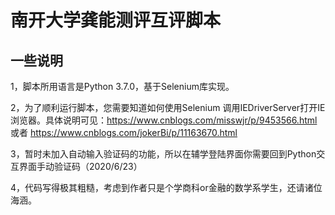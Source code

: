 # 南开大学龚能测评互评脚本
## 一些说明
1，脚本所用语言是Python 3.7.0，基于Selenium库实现。

2，为了顺利运行脚本，您需要知道如何使用Selenium 调用IEDriverServer打开IE浏览器。具体说明可见：https://www.cnblogs.com/misswjr/p/9453566.html 或者 https://www.cnblogs.com/jokerBi/p/11163670.html

3，暂时未加入自动输入验证码的功能，所以在辅学登陆界面你需要回到Python交互界面手动验证码（2020/6/23）

4，代码写得极其粗糙，考虑到作者只是个学商科or金融的数学系学生，还请诸位海涵。
